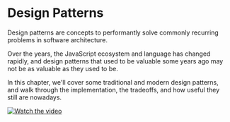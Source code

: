# Design Patterns

Design patterns are concepts to performantly solve commonly recurring problems in software architecture.

Over the years, the JavaScript ecosystem and language has changed rapidly, and design patterns that used to be valuable some years ago may not be as valuable as they used to be.

In this chapter, we'll cover some traditional and modern design patterns, and walk through the implementation, the tradeoffs, and how useful they still are nowadays.

[![Watch the video](https://i.imgur.com/vKb2F1B.png)](https://youtu.be/vt5fpE0bzSY)

